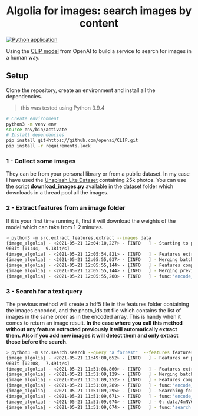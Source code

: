 <h1 align="center"> Algolia for images: search images by content </h1>

[![Python application](https://github.com/adriacabeza/image-algolia/actions/workflows/python-app.yml/badge.svg)](https://github.com/adriacabeza/image-algolia/actions/workflows/python-app.yml)

Using the [CLIP model](https://arxiv.org/pdf/2103.00020.pdf) from OpenAI to build a service to search for images in a human way. 

## Setup
Clone the repository, create an environment and install all the dependencies.
> this was tested using Python 3.9.4

```bash
# Create environment
python3 -m venv env
source env/bin/activate
# Install dependencies
pip install git+https://github.com/openai/CLIP.git
pip install -r requirements.lock
```

### 1 - Collect some images

They can be from your personal library or from a public dataset. In my case I have used the [Unsplash Lite Dataset](https://github.com/unsplash/datasets) containing 25k photos. You can use the script **download_images.py** available in the dataset folder which downloads in a thread pool all the images.


### 2 - Extract features from an image folder

If it is your first time running it, first it will download the weights of the model which can take from 1-2 minutes. 
```bash
> python3 -m src.extract_features.extract --images data
{image_algolia} - <2021-05-21 12:04:10,227> - [INFO   ] - Starting to process all the images from data
960it [01:44,  9.18it/s]
{image_algolia} - <2021-05-21 12:05:54,821> - [INFO   ] - Features extracted
{image_algolia} - <2021-05-21 12:05:55,037> - [INFO   ] - Merging batch features
{image_algolia} - <2021-05-21 12:05:55,144> - [INFO   ] - Features computed of shape (959, 512)
{image_algolia} - <2021-05-21 12:05:55,144> - [INFO   ] - Merging previous features with the latest update
{image_algolia} - <2021-05-21 12:05:55,200> - [INFO   ] - func:'encode_all_images' took: 104.9571 sec
```

### 3 - Search for a text query

The previous method will create a hdf5 file in the features folder containing the images encoded, and the photo_ids.txt file which contains the list of images in the same order as in the encoded array. This is handy when it comes to return an image result. **In the case where you call this method without any feature extracted previously it will automatically extract them. Also if you add new images it will detect them and only extract those before the search**.  

```bash
> python3 -m src.search.search --query "a forrest"  --features features/features.h5 --photo_ids photo_ids.csv  --images data
{image_algolia} - <2021-05-21 11:49:00,652> - [INFO   ] - Features or photo ids not found. Extracting first
960it [02:08,  7.49it/s]
{image_algolia} - <2021-05-21 11:51:08,860> - [INFO   ] - Features extracted
{image_algolia} - <2021-05-21 11:51:09,129> - [INFO   ] - Merging batch features
{image_algolia} - <2021-05-21 11:51:09,252> - [INFO   ] - Features computed of shape (959, 512)
{image_algolia} - <2021-05-21 11:51:09,289> - [INFO   ] - func:'encode_all_images' took: 128.6155 sec
{image_algolia} - <2021-05-21 11:51:09,295> - [INFO   ] - Searching for a forrest in our image database of 959 images
{image_algolia} - <2021-05-21 11:51:09,671> - [INFO   ] - func:'encode_search_query' took: 0.3757 sec
{image_algolia} - <2021-05-21 11:51:09,674> - [INFO   ] - 0: data/4mNV6RJcEu8.jpg with a similarity of 7.879%
{image_algolia} - <2021-05-21 11:51:09,674> - [INFO   ] - func:'search' took: 0.3792 sec
```

